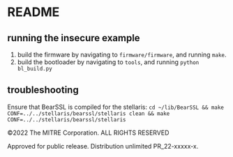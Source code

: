 # README

## running the insecure example

1. build the firmware by navigating to `firmware/firmware`, and running `make`.
2. build the bootloader by navigating to `tools`, and running `python bl_build.py`

## troubleshooting

Ensure that BearSSL is compiled for the stellaris: `cd ~/lib/BearSSL && make CONF=../../stellaris/bearssl/stellaris clean && make CONF=../../stellaris/bearssl/stellaris`


©2022 The MITRE Corporation. ALL RIGHTS RESERVED

Approved for public release. Distribution unlimited PR_22-xxxxx-x.